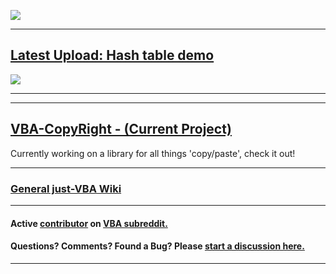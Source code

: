 ![](https://github.com/lopperman/just-VBA/blob/main/Misc/haveYouSeen.png?raw=true)
***
## [Latest Upload: Hash table demo](https://github.com/lopperman/just-VBA/tree/main/HashtableDemo)
![](https://github.com/lopperman/just-VBA/blob/main/HashtableDemo/fastHash.png?raw=true)
***

***
## [VBA-CopyRight - (Current Project)](https://github.com/lopperman/just-VBA/wiki/VBA-CopyRight)
Currently working on a library for all things 'copy/paste', check it out!
***
### [General just-VBA Wiki](https://github.com/lopperman/VBA-pbUtil/wiki)
***
#### Active [contributor](https://www.reddit.com/user/ITFuture/posts/) on [VBA subreddit.](https://www.reddit.com/user/ITFuture)
#### Questions?  Comments?  Found a Bug?  Please [start a discussion here.](https://github.com/lopperman/VBA-pbUtil/discussions/1#discussion-4166784)
***

